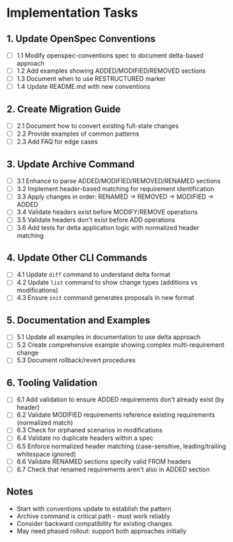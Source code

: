 # Implementation Tasks

## 1. Update OpenSpec Conventions
- [ ] 1.1 Modify openspec-conventions spec to document delta-based approach
- [ ] 1.2 Add examples showing ADDED/MODIFIED/REMOVED sections
- [ ] 1.3 Document when to use RESTRUCTURED marker
- [ ] 1.4 Update README.md with new conventions

## 2. Create Migration Guide
- [ ] 2.1 Document how to convert existing full-state changes
- [ ] 2.2 Provide examples of common patterns
- [ ] 2.3 Add FAQ for edge cases

## 3. Update Archive Command
- [ ] 3.1 Enhance to parse ADDED/MODIFIED/REMOVED/RENAMED sections
- [ ] 3.2 Implement header-based matching for requirement identification
- [ ] 3.3 Apply changes in order: RENAMED → REMOVED → MODIFIED → ADDED
- [ ] 3.4 Validate headers exist before MODIFY/REMOVE operations
- [ ] 3.5 Validate headers don't exist before ADD operations
- [ ] 3.6 Add tests for delta application logic with normalized header matching

## 4. Update Other CLI Commands
- [ ] 4.1 Update `diff` command to understand delta format
- [ ] 4.2 Update `list` command to show change types (additions vs modifications)
- [ ] 4.3 Ensure `init` command generates proposals in new format

## 5. Documentation and Examples
- [ ] 5.1 Update all examples in documentation to use delta approach
- [ ] 5.2 Create comprehensive example showing complex multi-requirement change
- [ ] 5.3 Document rollback/revert procedures

## 6. Tooling Validation
- [ ] 6.1 Add validation to ensure ADDED requirements don't already exist (by header)
- [ ] 6.2 Validate MODIFIED requirements reference existing requirements (normalized match)
- [ ] 6.3 Check for orphaned scenarios in modifications
- [ ] 6.4 Validate no duplicate headers within a spec
- [ ] 6.5 Enforce normalized header matching (case-sensitive, leading/trailing whitespace ignored)
- [ ] 6.6 Validate RENAMED sections specify valid FROM headers
- [ ] 6.7 Check that renamed requirements aren't also in ADDED section

## Notes
- Start with conventions update to establish the pattern
- Archive command is critical path - must work reliably
- Consider backward compatibility for existing changes
- May need phased rollout: support both approaches initially